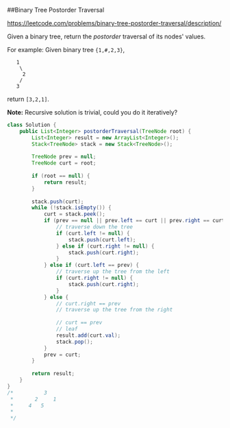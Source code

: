 ##Binary Tree Postorder Traversal

https://leetcode.com/problems/binary-tree-postorder-traversal/description/

Given a binary tree, return the *postorder* traversal of its nodes' values.

For example:
Given binary tree `{1,#,2,3}`,

```
   1
    \
     2
    /
   3

```

return `[3,2,1]`.

**Note:** Recursive solution is trivial, could you do it iteratively?





```java
class Solution {
    public List<Integer> postorderTraversal(TreeNode root) {
        List<Integer> result = new ArrayList<Integer>();
        Stack<TreeNode> stack = new Stack<TreeNode>();
        
        TreeNode prev = null;
        TreeNode curt = root;
        
        if (root == null) {
            return result;
        }
        
        stack.push(curt);
        while (!stack.isEmpty()) {
            curt = stack.peek();
            if (prev == null || prev.left == curt || prev.right == curt) {
                // traverse down the tree
                if (curt.left != null) {
                    stack.push(curt.left);
                } else if (curt.right != null) {
                    stack.push(curt.right);
                }
            } else if (curt.left == prev) {
                // traverse up the tree from the left                
                if (curt.right != null) {
                    stack.push(curt.right);
                }
            } else { 
                // curt.right == prev
                // traverse up the tree from the right
                
                // curt == prev
                // leaf
                result.add(curt.val);
                stack.pop();
            }
            prev = curt;
        }
        
        return result;
    }
}
/*          3
 *       2     1 
 *     4   5
 * 
 */
```

